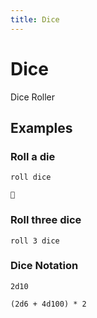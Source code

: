 ```yaml
---
title: Dice
---
```


# Dice

Dice Roller

## Examples

### Roll a die

```
roll dice
```

```
🎲
```

### Roll three dice

<pre class="example">
<code>roll 3 dice</code>
</pre>

### Dice Notation

<pre class="example">
<code>2d10</code>
</pre>

<pre class="example">
<code>(2d6 + 4d100) * 2</code>
</pre>